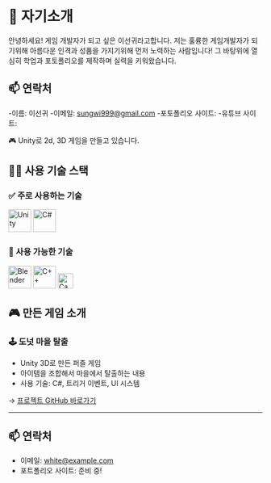 # 👋 자기소개
안녕하세요! 게임 개발자가 되고 싶은 이선귀라고합니다.
저는 훌륭한 게임개발자가 되기위해 아름다운 인격과 성품을 가지기위해 먼저 노력하는 사람입니다!
그 바탕위에 열심히 학업과 포토폴리오를 제작하며 실력을 키워왔습니다.

## 📫 연락처
-이름: 이선귀
-이메일: sungwi999@gmail.com
-포토폴리오 사이트:
-유튜브 사이트:

🎮 Unity로 2d, 3D 게임을 만들고 있습니다.
## 🧑‍💻 사용 기술 스택

### ✅ 주로 사용하는 기술

<p align="left">
  <img src="https://cdn.jsdelivr.net/gh/devicons/devicon/icons/unity/unity-original.svg" title="Unity" width="45" height="45"/>
  <img src="https://cdn.jsdelivr.net/gh/devicons/devicon/icons/csharp/csharp-original.svg" title="C#" width="45" height="45"/>
</p>

### 🧩 사용 가능한 기술

<p align="left">
  <img src="https://cdn.jsdelivr.net/gh/devicons/devicon/icons/blender/blender-original.svg" title="Blender" width="45" height="45"/>
  <img src="https://cdn.jsdelivr.net/gh/devicons/devicon/icons/cplusplus/cplusplus-original.svg" title="C++" width="45" height="45"/>
  <img src="https://img.shields.io/badge/CapCut-Video_Editing-black?logo=capcut&logoColor=white" title="CapCut" height="30"/>
</p>

## 🎮 만든 게임 소개

### 🕹️ 도넛 마을 탈출
- Unity 3D로 만든 퍼즐 게임
- 아이템을 조합해서 마을에서 탈출하는 내용
- 사용 기술: C#, 트리거 이벤트, UI 시스템

→ [프로젝트 GitHub 바로가기](https://github.com/whiteDevTool/donut-town-game)

---

## 📫 연락처
- 이메일: white@example.com
- 포트폴리오 사이트: 준비 중!
